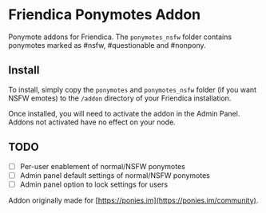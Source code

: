 # Friendica Ponymotes Addon

Ponymote addons for Friendica. The `ponymotes_nsfw` folder contains ponymotes marked as #nsfw, #questionable and #nonpony.

## Install

To install, simply copy the `ponymotes` and `ponymotes_nsfw` folder (if you want NSFW emotes) to the `/addon` directory of your Friendica installation.

Once installed, you will need to activate the addon in the Admin Panel. Addons not activated have no effect on your node.

## TODO

- [ ] Per-user enablement of normal/NSFW ponymotes
- [ ] Admin panel default settings of normal/NSFW ponymotes
- [ ] Admin panel option to lock settings for users

Addon originally made for [https://ponies.im](https://ponies.im/community).

